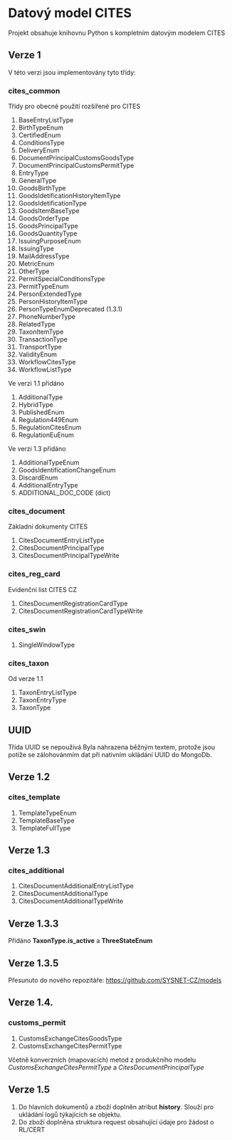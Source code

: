 # Datový model CITES

Projekt obsahuje knihovnu Python s kompletním datovým modelem CITES

## Verze 1

V této verzi jsou implementovány tyto třídy: 

### cites_common

Třídy pro obecné použití rozšířené pro CITES

1. BaseEntryListType
2. BirthTypeEnum
3. CertifiedEnum
4. ConditionsType
5. DeliveryEnum
6. DocumentPrincipalCustomsGoodsType
7. DocumentPrincipalCustomsPermitType
8. EntryType
9. GeneralType
10. GoodsBirthType
11. GoodsIdetificationHistoryItemType
12. GoodsIdetificationType
13. GoodsItemBaseType
14. GoodsOrderType
15. GoodsPrincipalType
16. GoodsQuantityType
17. IssuingPurposeEnum
18. IssuingType
19. MailAddressType
20. MetricEnum
21. OtherType
22. PermitSpecialConditionsType
23. PermitTypeEnum
24. PersonExtendedType
25. PersonHistoryItemType
26. PersonTypeEnumDeprecated (1.3.1)
27. PhoneNumberType
28. RelatedType
29. TaxonItemType
30. TransactionType
31. TransportType
32. ValidityEnum
33. WorkflowCitesType
34. WorkflowListType

Ve verzi 1.1 přidáno

1. AdditionalType
2. HybridType
3. PublishedEnum
4. Regulation449Enum
5. RegulationCitesEnum
6. RegulationEuEnum

Ve verzi 1.3 přidáno

1. AdditionalTypeEnum
2. GoodsIdentificationChangeEnum
3. DiscardEnum
4. AdditionalEntryType
5. ADDITIONAL_DOC_CODE (dict)


### cites_document

Základní dokumenty CITES

1. CitesDocumentEntryListType
2. CitesDocumentPrincipalType
3. CitesDocumentPrincipalTypeWrite


### cites_reg_card

Evidenční list CITES CZ

1. CitesDocumentRegistrationCardType
2. CitesDocumentRegistrationCardTypeWrite

### cites_swin

1. SingleWindowType

### cites_taxon

Od verze 1.1

1. TaxonEntryListType
2. TaxonEntryType
3. TaxonType

## UUID

Třída UUID se nepoužívá Byla nahrazena běžným textem, protože jsou potíže se zálohovánmím dat 
při nativním ukládání UUID do MongoDb. 

## Verze 1.2

### cites_template

1. TemplateTypeEnum
2. TemplateBaseType
3. TemplateFullType


## Verze 1.3

### cites_additional

1. CitesDocumentAdditionalEntryListType
2. CitesDocumentAdditionalType
3. CitesDocumentAdditionalTypeWrite

## Verze 1.3.3

Přidáno **TaxonType.is_active** a **ThreeStateEnum**

## Verze 1.3.5

Přesunuto do nového repozitáře: https://github.com/SYSNET-CZ/models 


## Verze 1.4.

### customs_permit

1. CustomsExchangeCitesGoodsType
2. CustomsExchangeCitesPermitType

Včetně konverzních (mapovacích) metod z produkčního modelu _CustomsExchangeCitesPermitType_ a _CitesDocumentPrincipalType_ 

## Verze 1.5

1. Do hlavních dokumentů a zboží doplněn atribut **history**. Slouží pro ukládání logů týkajících se objektu. 
2. Do zboží doplněna struktura request obsahující údaje pro žádost o RL/CERT